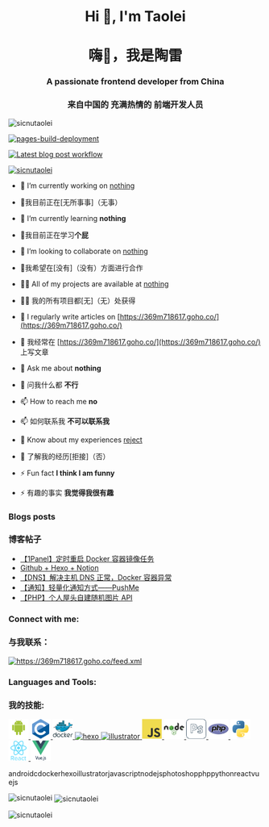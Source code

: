 <h1 align="center">Hi 👋, I'm Taolei</h1>
<h1 align="center">嗨👋，我是陶雷</h1>

<h3 align="center">A passionate frontend developer from China</h3>
<h3 align="center">来自中国的 充满热情的 前端开发人员</h3>

<p align="left"> <img src="https://komarev.com/ghpvc/?username=sicnutaolei&label=Profile%20views&color=9f29d6&style=plastic" alt="sicnutaolei" /></p>

[![pages-build-deployment](https://github.com/sicnutaolei/sicnutaolei.github.io/actions/workflows/pages/pages-build-deployment/badge.svg)](https://github.com/sicnutaolei/sicnutaolei.github.io/actions/workflows/pages/pages-build-deployment)

[![Latest blog post workflow](https://github.com/sicnutaolei/sicnutaolei/actions/workflows/blog-post-workflow.yml/badge.svg)](https://github.com/sicnutaolei/sicnutaolei/actions/workflows/blog-post-workflow.yml)

<p align="left"> <a href="https://github.com/ryo-ma/github-profile-trophy"><img src="https://github-profile-trophy.vercel.app/?username=sicnutaolei" alt="sicnutaolei" /></a> </p>

- 🔭 I’m currently working on [nothing](nothing)
- 🔭我目前正在[无所事事]（无事）

- 🌱 I’m currently learning **nothing**
- 🌱我目前正在学习**个屁**

- 👯 I’m looking to collaborate on [nothing](nothing)
- 👯我希望在[没有]（没有）方面进行合作

- 👨‍💻 All of my projects are available at [nothing](nothing)
- 👨‍💻 我的所有项目都[无]（无）处获得

- 📝 I regularly write articles on [https://369m718617.goho.co/](https://369m718617.goho.co/)
- 📝 我经常在 [https://369m718617.goho.co/](https://369m718617.goho.co/) 上写文章

- 💬 Ask me about **nothing**
- 💬 问我什么都 **不行**

- 📫 How to reach me **no**
- 📫 如何联系我 **不可以联系我**

- 📄 Know about my experiences [reject](404.com)
- 📄 了解我的经历[拒接]（否）

- ⚡ Fun fact **I think I am funny**
- ⚡ 有趣的事实 **我觉得我很有趣**

### Blogs posts 
### 博客帖子
<!-- BLOG-POST-LIST:START -->
- [【1Panel】定时重启 Docker 容器镜像任务](https://369m718617.goho.co/archives/1723615594016)
- [Github + Hexo + Notion](https://369m718617.goho.co/archives/1722946906836)
- [【DNS】解决主机 DNS 正常，Docker 容器异常](https://369m718617.goho.co/archives/1722930775950)
- [【通知】轻量化通知方式——PushMe](https://369m718617.goho.co/archives/1722930126198)
- [【PHP】个人屋头自建随机图片 API](https://369m718617.goho.co/archives/1722925191001)
<!-- BLOG-POST-LIST:END -->

<h3 align="left">Connect with me:</h3>
<h3 align="left">与我联系：</h3>

<p align="left">
<a href="/https://369m718617.goho.co/feed.xml" target="blank"><img align="center" src="https://raw.githubusercontent.com/rahuldkjain/github-profile-readme-generator/master/src/images/icons/Social/rss.svg" alt="https://369m718617.goho.co/feed.xml" height="30" width="40" /></a>
</p>

<h3 align="left">Languages and Tools:</h3>
<h3 align="left">我的技能:</h3>

<p align="left"> <a href="https://developer.android.com" target="_blank" rel="noreferrer"> <img src="https://raw.githubusercontent.com/devicons/devicon/master/icons/android/android-original-wordmark.svg" alt="android" width="40" height="40"/> </a> <a href="https://www.cprogramming.com/" target="_blank" rel="noreferrer"> <img src="https://raw.githubusercontent.com/devicons/devicon/master/icons/c/c-original.svg" alt="c" width="40" height="40"/> </a> <a href="https://www.docker.com/" target="_blank" rel="noreferrer"> <img src="https://raw.githubusercontent.com/devicons/devicon/master/icons/docker/docker-original-wordmark.svg" alt="docker" width="40" height="40"/> </a> <a href="hexo.io/" target="_blank" rel="noreferrer"> <img src="https://www.vectorlogo.zone/logos/hexoio/hexoio-icon.svg" alt="hexo" width="40" height="40"/> </a> <a href="https://www.adobe.com/in/products/illustrator.html" target="_blank" rel="noreferrer"> <img src="https://www.vectorlogo.zone/logos/adobe_illustrator/adobe_illustrator-icon.svg" alt="illustrator" width="40" height="40"/> </a> <a href="https://developer.mozilla.org/en-US/docs/Web/JavaScript" target="_blank" rel="noreferrer"> <img src="https://raw.githubusercontent.com/devicons/devicon/master/icons/javascript/javascript-original.svg" alt="javascript" width="40" height="40"/> </a> <a href="https://nodejs.org" target="_blank" rel="noreferrer"> <img src="https://raw.githubusercontent.com/devicons/devicon/master/icons/nodejs/nodejs-original-wordmark.svg" alt="nodejs" width="40" height="40"/> </a> <a href="https://www.photoshop.com/en" target="_blank" rel="noreferrer"> <img src="https://raw.githubusercontent.com/devicons/devicon/master/icons/photoshop/photoshop-line.svg" alt="photoshop" width="40" height="40"/> </a> <a href="https://www.php.net" target="_blank" rel="noreferrer"> <img src="https://raw.githubusercontent.com/devicons/devicon/master/icons/php/php-original.svg" alt="php" width="40" height="40"/> </a> <a href="https://www.python.org" target="_blank" rel="noreferrer"> <img src="https://raw.githubusercontent.com/devicons/devicon/master/icons/python/python-original.svg" alt="python" width="40" height="40"/> </a> <a href="https://reactjs.org/" target="_blank" rel="noreferrer"> <img src="https://raw.githubusercontent.com/devicons/devicon/master/icons/react/react-original-wordmark.svg" alt="react" width="40" height="40"/> </a> <a href="https://vuejs.org/" target="_blank" rel="noreferrer"> <img src="https://raw.githubusercontent.com/devicons/devicon/master/icons/vuejs/vuejs-original-wordmark.svg" alt="vuejs" width="40" height="40"/> </a> </p>
androidcdockerhexoillustratorjavascriptnodejsphotoshopphppythonreactvuejs



<p><img align="left" src="https://github-readme-stats.vercel.app/api/top-langs?username=sicnutaolei&show_icons=true&theme=synthwave&locale=en&layout=compact" alt="sicnutaolei" /></p>

<p>&nbsp;<img align="center" src="https://github-readme-stats.vercel.app/api?username=sicnutaolei&show_icons=true&theme=tokyonight&locale=en" alt="sicnutaolei" /></p>

<p><img align="center" src="https://github-readme-streak-stats.herokuapp.com/?user=sicnutaolei&" alt="sicnutaolei" /></p>
